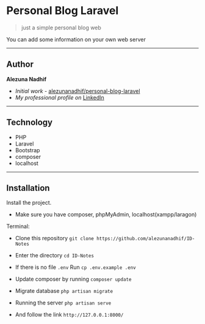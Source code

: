 # Personal Blog Laravel

> just a simple personal blog web

You can add some information on your own web server

---
## Author

**Alezuna Nadhif** 
* *Initial work* - [alezunanadhif/personal-blog-laravel](https://github.com/alezunanadhif/ID-Notes)
* *My professional profile on* [LinkedIn](https://www.linkedin.com/in/alezunanadhif/)

___
## Technology

- PHP
- Laravel
- Bootstrap
- composer
- localhost


___
## Installation

Install the project.

- Make sure you have composer, phpMyAdmin, localhost(xampp/laragon)

Terminal:

- Clone this repository `git clone https://github.com/alezunanadhif/ID-Notes`

- Enter the directory `cd ID-Notes`

- If there is no file `.env` Run `cp .env.example .env`

- Update composer by running `composer update`

- Migrate database `php artisan migrate`

- Running the server `php artisan serve`

- And follow the link `http://127.0.0.1:8000/`